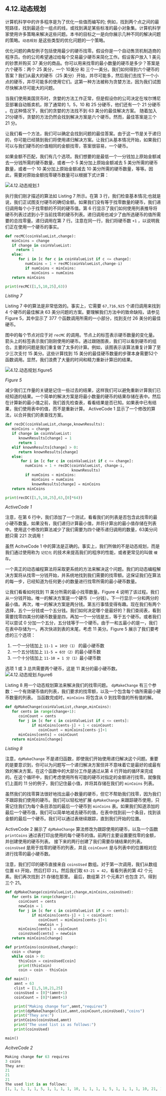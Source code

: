 ## 4.12.动态规划

计算机科学中的许多程序是为了优化一些值而编写的; 例如，找到两个点之间的最短路径，找到最适合一组点的线，或找到满足某些标准的最小对象集。计算机科学家使用许多策略来解决这些问题。本书的目标之一是向你展示几种不同的解决问题的策略。`动态规划` 是这些类型的优化问题的一个策略。

优化问题的典型例子包括使用最少的硬币找零。假设你是一个自动售货机制造商的程序员。你的公司希望通过给每个交易最少硬币来简化工作。假设客户放入 1 美元的钞票并购买 37 美分的商品。你可以用来找零的最小数量的硬币是多少？答案是六个硬币：两个 25 美分，一个 10美分 和 三个一美分。我们如何得到六个硬币的答案？我们从最大的硬币（25 美分）开始，并尽可能多，然后我们去找下一个小点的硬币，并尽可能多的使用它们。这第一种方法被称为贪婪方法，因为我们试图尽快解决尽可能大的问题。

当我们使用美国货币时，贪婪的方法工作正常，但是假设你的公司决定在埃尔博尼亚部署自动贩卖机，除了通常的 1，5，10 和 25 分硬币，他们还有一个 21 分硬币 。在这种情况下，我们的贪婪的方法找不到 63 美分的最佳解决方案。 随着加入 21分硬币，贪婪的方法仍然会找到解决方案是六个硬币。然而，最佳答案是三个 21 分。

让我们看一个方法，我们可以确定会找到问题的最佳答案。由于这一节是关于递归的，你可能已经猜到我们将使用递归解决方案。让我们从基本情况开始，如果我们可以与我们硬币的价值相同的金额找零，答案很容易，一个硬币。

如果金额不匹配，我们有几个选项。我们想要的是最低一个一分钱加上原始金额减去一分钱所需的硬币数量，或者一个 5 美分加上原始金额减去 5 美分所需的硬币数量，或者一个 10 美分加上原始金额减去 10 美分所需的硬币数量，等等。因此，需要对原始金额找零硬币数量可以根据下式计算：

![4.12.动态规划.1](assets/4.12.%E5%8A%A8%E6%80%81%E8%A7%84%E5%88%92.1.png)

执行我们刚才描述的算法如 Listing 7 所示。在第 3 行，我们检查基本情况;也就是说，我们正试图支付硬币的确切金额。如果我们没有等于找零数量的硬币，我们递归调用每个小于找零额的不同的硬币值。第 6 行显示了我们如何使用列表推导将硬币列表过滤到小于当前找零的硬币列表。递归调用也减少了由所选硬币的值所需要的总找零量。递归调用在第 7 行。注意在同一行，我们将硬币数 `+1` ，以说明我们正在使用一个硬币的事实。

```py
def recMC(coinValueList,change):
   minCoins = change
   if change in coinValueList:
     return 1
   else:
      for i in [c for c in coinValueList if c <= change]:
         numCoins = 1 + recMC(coinValueList,change-i)
         if numCoins < minCoins:
            minCoins = numCoins
   return minCoins

print(recMC([1,5,10,25],63))
```

*Listing 7*

Listing 7 中的算法是非常低效的。事实上，它需要 `67,716,925` 个递归调用来找到 4 个硬币的最佳解决 63 美分问题的方案。要理解我们方法中的致命缺陷，请参见 Figure 5，其中显示了 377 个函数调用所需的一小部分，找到支付 26 美分的最佳硬币。

图中的每个节点对应于对 `recMC` 的调用。节点上的标签表示硬币数量的变化量。箭头上的标签表示我们刚刚使用的硬币。通过跟随图表，我们可以看到硬币的组合。主要的问题是我们重复做了太多的计算。例如，该图表示该算法重复计算了至少三次支付 15 美分。这些计算找到 15 美分的最佳硬币数量的步骤本身需要52个函数调用。显然，我们浪费了大量的时间和精力重新计算旧的结果。

![4.12.动态规划.figure5](assets/4.12.%E5%8A%A8%E6%80%81%E8%A7%84%E5%88%92.figure5.png)

*Figure 5*

减少我们工作量的关键是记住一些过去的结果，这样我们可以避免重新计算我们已经知道的结果。一个简单的解决方案是将最小数量的硬币的结果存储在表中。然后在计算新的最小值之前，我们首先检查表，看看结果是否已知。如果表中已有结果，我们使用表中的值，而不是重新计算。 ActiveCode 1 显示了一个修改的算法，以合并我们的表查找方案。

```py
def recDC(coinValueList,change,knownResults):
   minCoins = change
   if change in coinValueList:
      knownResults[change] = 1
      return 1
   elif knownResults[change] > 0:
      return knownResults[change]
   else:
       for i in [c for c in coinValueList if c <= change]:
         numCoins = 1 + recDC(coinValueList, change-i,
                              knownResults)
         if numCoins < minCoins:
            minCoins = numCoins
            knownResults[change] = minCoins
   return minCoins

print(recDC([1,5,10,25],63,[0]*64))
```

*ActiveCode 1*

注意，在第 6 行中，我们添加了一个测试，看看我们的列表是否包含此找零的最小硬币数量。如果没有，我们递归计算最小值，并将计算出的最小值存储在列表中。使用这个修改的算法减少了我们需要为四个硬币递归调用的数量，63美分问题只需 221 次调用！

虽然 AcitveCode 1 中的算法是正确的。事实上，我们所做的不是动态规划，而是我们通过使用称为 `记忆化` 的技术来提高我们的程序的性能，或者更常见的叫做 `缓存`。

一个真正的动态编程算法将采取更系统的方法来解决这个问题。我们的动态编程解决方案将从找零一分钱开始，并系统地找到我们需要的找零额。这保证我们在算法的每一步，已经知道为任何更小的数量进行找零所需的最小硬币数量。

让我们看看如何找到 11 美分所需的最小找零数量。Figure 4 说明了该过程。我们从一分钱开始。唯一的解决方案是一个硬币（一分钱）。下一行显示一分和两分的最小值。再次，唯一的解决方案是两分钱。第五行事情变得有趣。现在我们有两个选择，五个一分钱或一个五分钱。我们如何决定哪个是最好的？我们查阅表，看到需要找零四美分的硬币数量是四，再加一个一分钱是五，等于五个硬币。或者我们可以尝试 0 分加一个五分，五分钱等于一个硬币。由于一和五最小的是一，我们在表中存储为一。再次快进到表的末尾，考虑 11 美分。Figure 5 展示了我们要考虑的三个选项：

1. 一个一分钱加上 `11-1 = 10分（1）` 的最小硬币数
2. 一个五分钱加上 `11-5 = 6分（2）`的最小硬币数
3. 一个十分钱加上 `11-10 = 1 分（1）`最小硬币数

选项 1 或 3 总共需要两个硬币，这是 11 美分的最小硬币数。
![4.12.动态规划.figure6](assets/4.12.%E5%8A%A8%E6%80%81%E8%A7%84%E5%88%92.figure6.png)

Listing 8 用一个动态规划算法来解决我们的找零问题。 `dpMakeChange` 有三个参数：一个有效硬币值的列表，我们要求的找零额，以及一个包含每个值所需最小硬币数量的列表。 当函数完成时，`minCoins` 将包含从 0 到找零值的所有值的解。

```py
def dpMakeChange(coinValueList,change,minCoins):
   for cents in range(change+1):
      coinCount = cents
      for j in [c for c in coinValueList if c <= cents]:
            if minCoins[cents-j] + 1 < coinCount:
               coinCount = minCoins[cents-j]+1
      minCoins[cents] = coinCount
   return minCoins[change]
```

*Listing 8*

注意，`dpMakeChange` 不是递归函数，即使我们开始使用递归解决这个问题。重要的是要意识到，你可以为问题写一个递归解决方案但并不意味着它是最好的或最有效的解决方案。在这个函数中的大部分工作是通过从第 4 行开始的循环来完成的。在这个循环中，我们考虑使用所有可能的硬币对指定的金额进行找零。就像我们上面的 11 分的例子，我们记住最小值，并将其存储在我们的 `minCoins` 列表。

虽然我们的找零算法很好地找出最小数量的硬币，但它不帮助我们找零，因为我们不跟踪我们使用的硬币。我们可以轻松地扩展 `dpMakeChange` 来跟踪硬币使用，只需记住我们为每个条目添加的最后一个硬币到 `minCoins` 表。如果我们知道添加的最后一个硬币值，我们可以简单地减去硬币的值，在表中找到前一个条目，找到该金额的最后一个硬币。我们可以通过表继续跟踪，直到我们开始的位置。

ActiveCode 2 展示了 `dpMakeChange` 算法修改为跟踪使用的硬币，以及一个函数 `printCoins` 通过表打印出使用的每个硬币的值。前两行主要设置要找零的金额，并创建使用的硬币列表。 接下来的两行创建了我们需要存储结果的列表。`coinsUsed` 是用于找零的硬币的列表，并且 `coinCount` 是与列表中的位置相对应进行找零的最小硬币数。

注意，我们打印的硬币直接来自 `coinsUsed` 数组。对于第一次调用，我们从数组位置 `63` 开始，然后打印 `21`。然后我们取 `63-21 = 42`，看看列表的第 42 个元素。我们再次找到 21 存储在那里。 最后，数组第 21 个元素21 也包含 21，得到三个 21。

```py
def dpMakeChange(coinValueList,change,minCoins,coinsUsed):
   for cents in range(change+1):
      coinCount = cents
      newCoin = 1
      for j in [c for c in coinValueList if c <= cents]:
            if minCoins[cents-j] + 1 < coinCount:
               coinCount = minCoins[cents-j]+1
               newCoin = j
      minCoins[cents] = coinCount
      coinsUsed[cents] = newCoin
   return minCoins[change]

def printCoins(coinsUsed,change):
   coin = change
   while coin > 0:
      thisCoin = coinsUsed[coin]
      print(thisCoin)
      coin = coin - thisCoin

def main():
    amnt = 63
    clist = [1,5,10,21,25]
    coinsUsed = [0]*(amnt+1)
    coinCount = [0]*(amnt+1)

    print("Making change for",amnt,"requires")
    print(dpMakeChange(clist,amnt,coinCount,coinsUsed),"coins")
    print("They are:")
    printCoins(coinsUsed,amnt)
    print("The used list is as follows:")
    print(coinsUsed)

main()
```

*AcitveCode 2*

```py
Making change for 63 requires
3 coins
They are:
21
21
21
The used list is as follows:
[1, 1, 1, 1, 1, 5, 1, 1, 1, 1, 10, 1, 1, 1, 1, 5, 1, 1, 1, 1, 10, 21, 1, 1, 1, 25, 1, 1, 1, 1, 5, 10, 1, 1, 1, 10, 1, 1, 1, 1, 5, 10, 21, 1, 1, 10, 21, 1, 1, 1, 25, 1, 10, 1, 1, 5, 10, 1, 1, 1, 10, 1, 10, 21]
```
